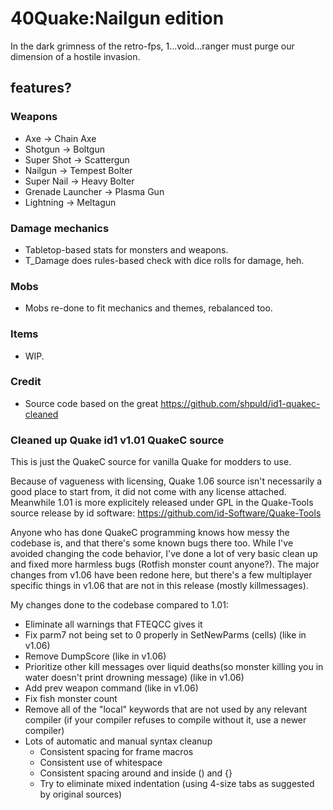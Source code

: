 
# 40Quake:Nailgun edition

In the dark grimness of the retro-fps, 1...void...ranger must purge our dimension of a hostile invasion.

## features?
### Weapons
+ Axe -> Chain Axe
+ Shotgun -> Boltgun
+ Super Shot -> Scattergun
+ Nailgun -> Tempest Bolter
+ Super Nail -> Heavy Bolter
+ Grenade Launcher -> Plasma Gun
+ Lightning -> Meltagun

### Damage mechanics
+ Tabletop-based stats for monsters and weapons.
+ T_Damage does rules-based check with dice rolls for damage, heh.

### Mobs
+ Mobs re-done to fit mechanics and themes, rebalanced too.

### Items
+ WIP.

### Credit
+ Source code based on the great https://github.com/shpuld/id1-quakec-cleaned

### Cleaned up Quake id1 v1.01 QuakeC source

This is just the QuakeC source for vanilla Quake for modders to use.

Because of vagueness with licensing, Quake 1.06 source isn't necessarily a good place to start from, it did not come with any license attached. Meanwhile 1.01 is more explicitely released under GPL in the Quake-Tools source release by id software: https://github.com/id-Software/Quake-Tools

Anyone who has done QuakeC programming knows how messy the codebase is, and that there's some known bugs there too. While I've avoided changing the code behavior, I've done a lot of very basic clean up and fixed more harmless bugs (Rotfish monster count anyone?). The major changes from v1.06 have been redone here, but there's a few multiplayer specific things in v1.06 that are not in this release (mostly killmessages). 

My changes done to the codebase compared to 1.01:
- Eliminate all warnings that FTEQCC gives it
- Fix parm7 not being set to 0 properly in SetNewParms (cells) (like in v1.06)
- Remove DumpScore (like in v1.06)
- Prioritize other kill messages over liquid deaths(so monster killing you in water doesn't print drowning message) (like in v1.06)
- Add prev weapon command (like in v1.06)
- Fix fish monster count
- Remove all of the "local" keywords that are not used by any relevant compiler (if your compiler refuses to compile without it, use a newer compiler)
- Lots of automatic and manual syntax cleanup
  - Consistent spacing for frame macros
  - Consistent use of whitespace
  - Consistent spacing around and inside () and {}
  - Try to eliminate mixed indentation (using 4-size tabs as suggested by original sources)
